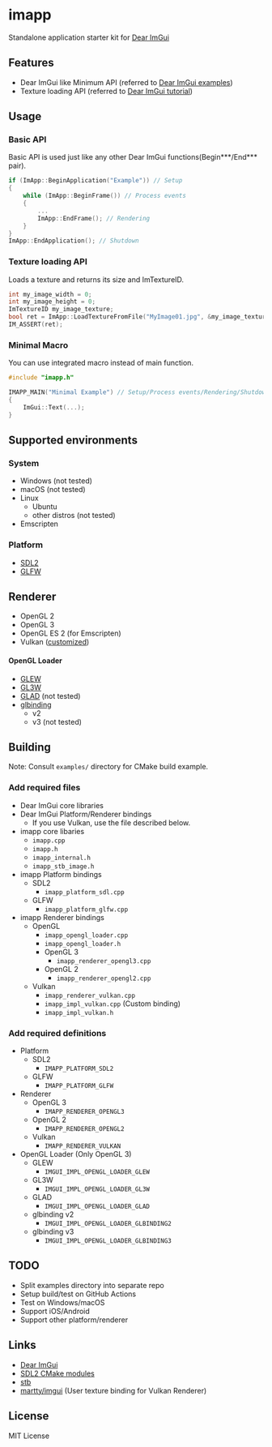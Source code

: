 # imapp

Standalone application starter kit for [Dear ImGui](https://github.com/ocornut/imgui)

## Features

- Dear ImGui like Minimum API (referred to [Dear ImGui examples](https://github.com/ocornut/imgui/tree/master/examples))
- Texture loading API (referred to [Dear ImGui tutorial](https://github.com/ocornut/imgui/wiki/Image-Loading-and-Displaying-Examples))

## Usage

### Basic API

Basic API is used just like any other Dear ImGui functions(Begin***/End*** pair).

```cpp
if (ImApp::BeginApplication("Example")) // Setup
{
    while (ImApp::BeginFrame()) // Process events
    {
        ...
        ImApp::EndFrame(); // Rendering
    }
}
ImApp::EndApplication(); // Shutdown
```

### Texture loading API

Loads a texture and returns its size and ImTextureID.

```cpp
int my_image_width = 0;
int my_image_height = 0;
ImTextureID my_image_texture;
bool ret = ImApp::LoadTextureFromFile("MyImage01.jpg", &my_image_texture, &my_image_width, &my_image_height);
IM_ASSERT(ret);
```

### Minimal Macro

You can use integrated macro instead of main function.

```cpp
#include "imapp.h"

IMAPP_MAIN("Minimal Example") // Setup/Process events/Rendering/Shutdown
{
    ImGui::Text(...);
}
```

## Supported environments

### System

- Windows (not tested)
- macOS (not tested)
- Linux
    - Ubuntu
    - other distros (not tested)
- Emscripten

### Platform

- [SDL2](https://www.libsdl.org/)
- [GLFW](https://github.com/glfw/glfw)

## Renderer

- OpenGL 2
- OpenGL 3
- OpenGL ES 2 (for Emscripten)
- Vulkan ([customized](https://github.com/martty/imgui))

#### OpenGL Loader

- [GLEW](http://glew.sourceforge.net/)
- [GL3W](https://github.com/skaslev/gl3w)
- [GLAD](https://github.com/Dav1dde/glad) (not tested)
- [glbinding](https://github.com/cginternals/glbinding)
    - v2
    - v3 (not tested)

## Building

Note: Consult `examples/` directory for CMake build example.

### Add required files

- Dear ImGui core libraries
- Dear ImGui Platform/Renderer bindings
    - If you use Vulkan, use the file described below.
- imapp core libaries
    - `imapp.cpp`
    - `imapp.h`
    - `imapp_internal.h`
    - `imapp_stb_image.h`
- imapp Platform bindings
    - SDL2
        - `imapp_platform_sdl.cpp`
    - GLFW
        - `imapp_platform_glfw.cpp`
- imapp Renderer bindings
    - OpenGL
        - `imapp_opengl_loader.cpp`
        - `imapp_opengl_loader.h`
        - OpenGL 3
            - `imapp_renderer_opengl3.cpp`
        - OpenGL 2
            - `imapp_renderer_opengl2.cpp`
    - Vulkan
        - `imapp_renderer_vulkan.cpp`
        - `imapp_impl_vulkan.cpp` (Custom binding)
        - `imapp_impl_vulkan.h`

### Add required definitions

- Platform
    - SDL2
        - `IMAPP_PLATFORM_SDL2`
    - GLFW
        - `IMAPP_PLATFORM_GLFW`
- Renderer
    - OpenGL 3
        - `IMAPP_RENDERER_OPENGL3`
    - OpenGL 2
        - `IMAPP_RENDERER_OPENGL2`
    - Vulkan
        - `IMAPP_RENDERER_VULKAN`
- OpenGL Loader (Only OpenGL 3)
    - GLEW
        - `IMGUI_IMPL_OPENGL_LOADER_GLEW`
    - GL3W
        - `IMGUI_IMPL_OPENGL_LOADER_GL3W`
    - GLAD
        - `IMGUI_IMPL_OPENGL_LOADER_GLAD`
    - glbinding v2
        - `IMGUI_IMPL_OPENGL_LOADER_GLBINDING2`
    - glbinding v3
        - `IMGUI_IMPL_OPENGL_LOADER_GLBINDING3`

## TODO

- Split examples directory into separate repo
- Setup build/test on GitHub Actions
- Test on Windows/macOS
- Support iOS/Android
- Support other platform/renderer

## Links

- [Dear ImGui](https://github.com/ocornut/imgui)
- [SDL2 CMake modules](https://github.com/aminosbh/sdl2-cmake-modules)
- [stb](https://github.com/nothings/stb)
- [martty/imgui](https://github.com/martty/imgui) (User texture binding for Vulkan Renderer)

## License

MIT License
